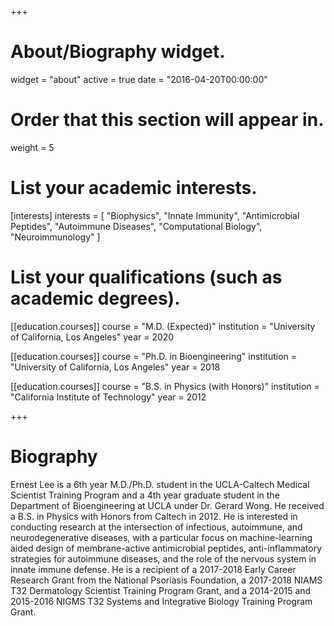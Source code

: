 +++
# About/Biography widget.
widget = "about"
active = true
date = "2016-04-20T00:00:00"

# Order that this section will appear in.
weight = 5

# List your academic interests.
[interests]
  interests = [
    "Biophysics",
    "Innate Immunity",
    "Antimicrobial Peptides",
    "Autoimmune Diseases",
    "Computational Biology",
    "Neuroimmunology"
  ]

# List your qualifications (such as academic degrees).

[[education.courses]]
  course = "M.D. (Expected)"
  institution = "University of California, Los Angeles"
  year = 2020

[[education.courses]]
  course = "Ph.D. in Bioengineering"
  institution = "University of California, Los Angeles"
  year = 2018

[[education.courses]]
  course = "B.S. in Physics (with Honors)"
  institution = "California Institute of Technology"
  year = 2012
 
+++

# Biography

Ernest Lee is a 6th year M.D./Ph.D. student in the UCLA-Caltech Medical Scientist Training Program and a 4th year graduate student in the Department of Bioengineering at UCLA under Dr. Gerard Wong. He received a B.S. in Physics with Honors from Caltech in 2012. He is interested in conducting research at the intersection of infectious, autoimmune, and neurodegenerative diseases, with a particular focus on machine-learning aided design of membrane-active antimicrobial peptides, anti-inflammatory strategies for autoimmune diseases, and the role of the nervous system in innate immune defense. He is a recipient of a 2017-2018 Early Career Research Grant from the National Psoriasis Foundation, a 2017-2018 NIAMS T32 Dermatology Scientist Training Program Grant, and a 2014-2015 and 2015-2016 NIGMS T32 Systems and Integrative Biology Training Program Grant.
